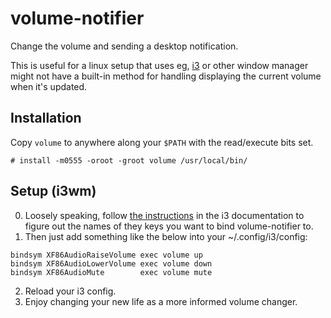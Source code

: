 # volume-notifier

Change the volume and sending a desktop notification.

This is useful for a linux setup that uses eg, [i3](https://i3wm.org) or other
window manager might not have a built-in method for handling displaying the
current volume when it's updated.

## Installation

Copy `volume` to anywhere along your `$PATH` with the read/execute bits set.

```
# install -m0555 -oroot -groot volume /usr/local/bin/
```

## Setup (i3wm)

0. Loosely speaking, follow [the
   instructions](https://i3wm.org/docs/userguide.html#keybindings) in the i3
   documentation to figure out the names of they keys you want to bind
   volume-notifier to.
1. Then just add something like the below into your ~/.config/i3/config:

```
bindsym XF86AudioRaiseVolume exec volume up
bindsym XF86AudioLowerVolume exec volume down
bindsym XF86AudioMute        exec volume mute
```

2. Reload your i3 config.
3. Enjoy changing your new life as a more informed volume changer.
